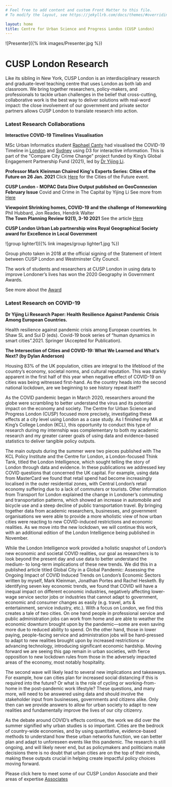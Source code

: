 ```yaml
---
# Feel free to add content and custom Front Matter to this file.
# To modify the layout, see https://jekyllrb.com/docs/themes/#overriding-theme-defaults

layout: home
title: Centre for Urban Science and Progress London (CUSP London)
---
```


![Presenter]({% link images/Presenter.jpg %})

# CUSP London Research

Like its sibling in New York, CUSP London is an interdisciplinary research and graduate-level teaching centre that uses London as both lab and classroom. We bring together researchers, policy-makers, and professionals to tackle urban challenges in the belief that cross-cutting, collaborative work is the best way to deliver solutions with real-word impact: the close involvement of our government and private sector partners allows CUSP London to translate research into action.

### Latest Research Collaborations

**Interactive COVID-19 Timelines Visualisation**

MSc Urban Informatics student [Raphael Canty](https://www.linkedin.com/in/raphael-canty/) had visualised the COVID-19 Timeline in [London](https://comparecitycrime.com/london/londonTimeline.html) and [Sydney](https://comparecitycrime.com/sydney/sydney_timeline.html) using D3 for interactive information. This is part of the "Compare City Crime Change" project funded by King’s Global Engagement Partnership Fund (2021), led by [Dr Yijing Li](https://www.linkedin.com/in/yijing-li-04b91594/).

**Professor Mark Kleinman Chaired King's Experts Series: Cities of the Future on 26 Jan. 2021**
Click [Here](https://www.youtube.com/watch?v=xa9BQfbdbek) for the Cities of the Future event.

**CUSP London - MOPAC Data Dive Output published on GeoConnexion February Issue**
Covid and Crime in The Capital by Yijing Li
See more from [Here](https://www.geoconnexion.com/publications/january-february-2021-uk-issue)

**Viewpoint Shrinking homes, COVID-19 and the challenge of Homeworking**<br>
Phil Hubbard, Jon Reades, Hendrik Walter <br>
**The Town Planning Review 92(1), 3-10 2021**
See the article [Here](https://kclpure.kcl.ac.uk/portal/en/publications/shrinking-homes-covid19-and-the-challenge-of-homeworking(a60cf579-bd50-4383-ade0-c8ddc2e967d9).html%20MK%20and%20CC%20to%20keep%20in%20touch%20with%20Phil%20and%20Jon)


**CUSP London Urban Lab partnership wins Royal Geographical Society award for Excellence in Local Government**

![group lighter1]({% link images/group lighter1.jpg %})

Group photo taken in 2018 at the official signing of the Statement of Intent between CUSP London and Westminster City Council.

The work of students and researchers at CUSP London in using data to improve Londoner’s lives has won the 2020 Geography in Government Awards.

See more about the [Award](https://www.kcl.ac.uk/news/cusp-london-urban-lab-partnership-wins-royal-geographical-society-award-for-excellence-in-local-government)

### Latest Research on COVID-19

**Dr Yijing Li Research Paper: Health Resilience Against Pandemic Crisis Among European Countries.**

Health resilience against pandemic crisis among European countries. In Shaw SL and Sui D (eds). Covid-19 book series of “human dynamics in smart cities”.2021. Springer (Accepted for Publication).

**The Intersection of Cities and COVID-19: What We Learned and What’s Next? (by Dylan Anderson)**

Housing 83% of the UK population, cities are integral to the lifeblood of the country’s economy, societal norms, and cultural reputation. This was starkly apparent in the first half of this year when negative effect of COVID-19 on cities was being witnessed first-hand. As the country heads into the second national lockdown, are we beginning to see history repeat itself? 

As the COVID pandemic began in March 2020, researchers around the globe were scrambling to better understand the virus and its potential impact on the economy and society. The Centre for Urban Science and Progress London (CUSP) focused more precisely, investigating these effects at a city level using London as a case study. As I finished my MA at King’s College London (KCL), this opportunity to conduct this type of research during my internship was complementary to both my academic research and my greater career goals of using data and evidence-based statistics to deliver tangible policy outputs. 

The main outputs during the summer were two pieces published with The KCL Policy Institute and the Centre for London, a London-focused Think Tank, titled the London Intelligence, which sought telling the story of London through data and evidence. In these publications we addressed key COVID questions that concerned the UK capital. For example, using data from MasterCard we found that retail spend had become increasingly localised in the outer residential zones, with Central London’s retail economy suffering due to a lack of commuters or tourists. Other information from Transport for London explained the change in Londoner’s commuting and transportation patterns, which showed an increase in automobile and bicycle use and a steep decline of public transportation travel. By bringing together data from academic researchers, businesses, and government organisations we were able to provide a more wholistic view of how urban cities were reacting to new COVID-induced restrictions and economic realities. As we move into the new lockdown, we will continue this work, with an additional edition of the London Intelligence being published in November.

While the London Intelligence work provided a holistic snapshot of London’s new economic and societal COVID realities, our goal as researchers is to look beyond the present day and use data to better understand the medium- to long-term implications of these new trends. We did this in a published article titled Global City in a Global Pandemic: Assessing the Ongoing Impact of COVID Induced Trends on London’s Economic Sectors written by myself, Mark Kleinman, Jonathan Portes and Rachel Hesketh. By identifying seven key economic trends, we found that COVID will have a inequal impact on different economic industries, negatively affecting lower-wage service sector jobs or industries that cannot adapt to government, economic and consumer changes as easily (e.g. travel, arts & entertainment, service industry, etc.). With a focus on London, we find this creates a tale of two cities. On one hand people in professional service and public administration jobs can work from home and are able to weather the economic downturn brought upon by the pandemic—some are even saving more due to reduced ability to spend. On the other hand, those in lower paying, people-facing service and administration jobs will be hard-pressed to adapt to new realities brought upon by increased restrictions or advancing technology, introducing significant economic hardship. Moving forward we are seeing this gap remain in urban societies, with fierce opposition to new lockdown rules from those in the adversely impacted areas of the economy, most notably hospitality.

The second wave will likely lead to several new implications and takeaways. For example, how can cities plan for increased social distancing if this is required into the future? Or what is the role of cycling or working-from-home in the post-pandemic work lifestyle? These questions, and many more, will need to be answered using data and should involve the stakeholder input from businesses, governments and citizens alike. Only then can we provide answers to allow for urban society to adapt to new realities and fundamentally improve the lives of our city citizenry.

As the debate around COVID’s effects continue, the work we did over the summer signified why urban studies is so important. Cities are the bedrock of country-wide economies, and by using quantitative, evidence-based methods to understand how these urban networks function, we can better plan and adapt to unforeseen events like this pandemic. The research is still ongoing, and will likely never end, but as policymakers and politicians make decisions there is no doubt that urban cities are on the top of their minds, making these outputs crucial in helping create impactful policy choices moving forward. 

Please click here to meet some of our CUSP London Associate and their areas of expertise [Associates](https://cusplondon.ac.uk/associates.html)
